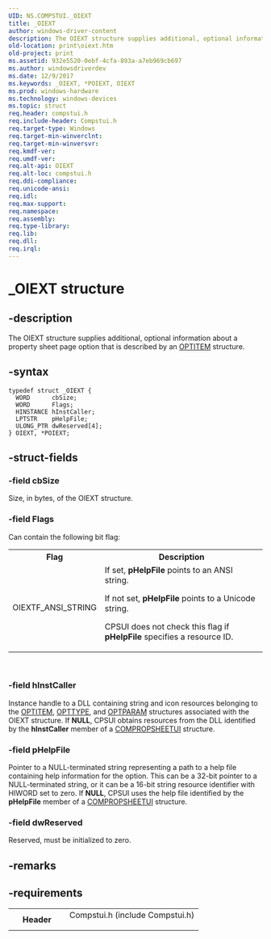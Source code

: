 ```yaml
---
UID: NS.COMPSTUI._OIEXT
title: _OIEXT
author: windows-driver-content
description: The OIEXT structure supplies additional, optional information about a property sheet page option that is described by an OPTITEM structure.
old-location: print\oiext.htm
old-project: print
ms.assetid: 932e5520-0ebf-4cfa-893a-a7eb969cb697
ms.author: windowsdriverdev
ms.date: 12/9/2017
ms.keywords: _OIEXT, *POIEXT, OIEXT
ms.prod: windows-hardware
ms.technology: windows-devices
ms.topic: struct
req.header: compstui.h
req.include-header: Compstui.h
req.target-type: Windows
req.target-min-winverclnt: 
req.target-min-winversvr: 
req.kmdf-ver: 
req.umdf-ver: 
req.alt-api: OIEXT
req.alt-loc: compstui.h
req.ddi-compliance: 
req.unicode-ansi: 
req.idl: 
req.max-support: 
req.namespace: 
req.assembly: 
req.type-library: 
req.lib: 
req.dll: 
req.irql: 
---
```


# _OIEXT structure



## -description
The OIEXT structure supplies additional, optional information about a property sheet page option that is described by an <a href="print.optitem">OPTITEM</a> structure.



## -syntax

````
typedef struct _OIEXT {
  WORD      cbSize;
  WORD      Flags;
  HINSTANCE hInstCaller;
  LPTSTR    pHelpFile;
  ULONG_PTR dwReserved[4];
} OIEXT, *POIEXT;
````


## -struct-fields

### -field cbSize

Size, in bytes, of the OIEXT structure.


### -field Flags

Can contain the following bit flag:

<table>
<tr>
<th>Flag</th>
<th>Description</th>
</tr>
<tr>
<td>
OIEXTF_ANSI_STRING

</td>
<td>
If set, <b>pHelpFile</b> points to an ANSI string.

If not set, <b>pHelpFile</b> points to a Unicode string.

CPSUI does not check this flag if <b>pHelpFile</b> specifies a resource ID.

</td>
</tr>
</table>
 


### -field hInstCaller

Instance handle to a DLL containing string and icon resources belonging to the <a href="print.optitem">OPTITEM</a>, <a href="print.opttype">OPTTYPE</a>, and <a href="print.optparam">OPTPARAM</a> structures associated with the OIEXT structure. If <b>NULL</b>, CPSUI obtains resources from the DLL identified by the <b>hInstCaller</b> member of a <a href="print.compropsheetui">COMPROPSHEETUI</a> structure.


### -field pHelpFile

Pointer to a NULL-terminated string representing a path to a help file containing help information for the option. This can be a 32-bit pointer to a NULL-terminated string, or it can be a 16-bit string resource identifier with HIWORD set to zero. If <b>NULL</b>, CPSUI uses the help file identified by the <b>pHelpFile</b> member of a <a href="print.compropsheetui">COMPROPSHEETUI</a> structure.


### -field dwReserved

Reserved, must be initialized to zero.


## -remarks


## -requirements
<table>
<tr>
<th width="30%">
Header

</th>
<td width="70%">
<dl>
<dt>Compstui.h (include Compstui.h)</dt>
</dl>
</td>
</tr>
</table>